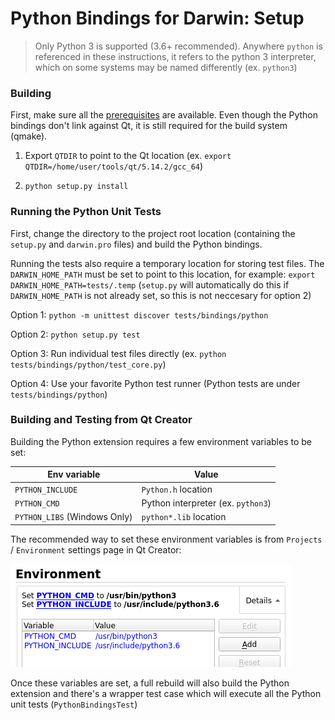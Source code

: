 
# Python Bindings for Darwin: Setup

> Only Python 3 is supported (3.6+ recommended). Anywhere `python` is
> referenced in these instructions, it refers to the python 3 interpreter,
> which on some systems may be named differently (ex. `python3`)

### Building

First, make sure all the [prerequisites](setup.md#general-prerequisites)
are available. Even though the Python bindings don't link against Qt, it
is still required for the build system (qmake).

1. Export `QTDIR` to point to the Qt location
   (ex. `export QTDIR=/home/user/tools/qt/5.14.2/gcc_64`)

2. `python setup.py install`

### Running the Python Unit Tests

First, change the directory to the project root location
(containing the `setup.py` and `darwin.pro` files) and build the
Python bindings.

Running the tests also require a temporary location for storing test files. 
The `DARWIN_HOME_PATH` must be set to point to this location, for example:
`export DARWIN_HOME_PATH=tests/.temp` (`setup.py` will automatically do this
if `DARWIN_HOME_PATH` is not already set, so this is not neccesary for
option 2)

Option 1: `python -m unittest discover tests/bindings/python`

Option 2: `python setup.py test`

Option 3: Run individual test files directly
  (ex. `python tests/bindings/python/test_core.py`)

Option 4: Use your favorite Python test runner
  (Python tests are under `tests/bindings/python`)

### Building and Testing from Qt Creator

Building the Python extension requires a few environment variables to be
set:

| Env variable                    | Value                                 |
|---------------------------------|---------------------------------------|
| `PYTHON_INCLUDE`                | `Python.h` location                   |
| `PYTHON_CMD`                    | Python interpreter (ex. `python3`)    |
| `PYTHON_LIBS` (Windows Only)    | `python*.lib` location                |

The recommended way to set these environment variables is from 
`Projects` / `Environment` settings page in Qt Creator:

![Qt Creator Environment Settings](images/python_environment.png)

Once these variables are set, a full rebuild will also build the 
Python extension and there's a wrapper test case which will execute
all the Python unit tests (`PythonBindingsTest`)
